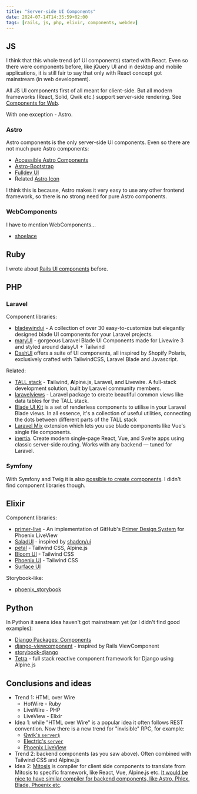 ```yaml
---
title: "Server-side UI Components"
date: 2024-07-14T14:35:59+02:00
tags: [rails, js, php, elixir, components, webdev]
---
```


## JS

I think that this whole trend (of UI components) started with React. Even so there were components before, like jQuery UI and in desktop and mobile applications, it is still fair to say that only with React concept got mainstream (in web development).

All JS UI components first of all meant for client-side. But all modern frameworks (React, Solid, Qwik etc.) support server-side rendering. See [Components for Web](/content/posts/components-for-web/index.md).

With one exception - Astro.

### Astro

Astro components is the only server-side UI components. Even so there are not much pure Astro components:

- [Accessible Astro Components](https://github.com/markteekman/accessible-astro-components)
- [Astro-Bootstrap](https://astro-bootstrap.github.io/)
- [Fulldev UI](https://ui.full.dev/)
- Related [Astro Icon](https://www.astroicon.dev/guides/components/)

I think this is because, Astro makes it very easy to use any other frontend framework, so there is no strong need for pure Astro components.

### WebComponents

I have to mention WebComponents...

- [shoelace](https://shoelace.style/)

## Ruby

I wrote about [Rails UI components](/content/posts/rails-ui-components/index.md) before.

## PHP

### Laravel

Component libraries:

- [bladewindui](https://bladewindui.com/) - A collection of over 30 easy-to-customize but elegantly designed blade UI components for your Laravel projects.
- [maryUI](https://mary-ui.com/) - gorgeous Laravel Blade UI Components made for Livewire 3 and styled around daisyUI + Tailwind
- [DashUI](https://github.com/combindma/dash-ui) offers a suite of UI components, all inspired by Shopify Polaris, exclusively crafted with TailwindCSS, Laravel Blade and Javascript.

Related:

- [TALL stack](https://tallstack.dev/resources) - **T**ailwind, **A**lpine.js, **L**aravel, and **L**ivewire. A full-stack development solution, built by Laravel community members.
- [laravelviews](https://laravelviews.com/) - Laravel package to create beautiful common views like data tables for the TALL stack.
- [Blade UI Kit](https://blade-ui-kit.com/docs/0.x/introduction) is a set of renderless components to utilise in your Laravel Blade views. In all essence, it's a collection of useful utilities, connecting the dots between different parts of the TALL stack
- [Laravel Mix](https://laravel-mix.com/extensions/single-file-blade-components) extension which lets you use blade components like Vue's single file components.
- [inertia](https://inertiajs.com/). Create modern single-page React, Vue, and Svelte apps using classic server-side routing. Works with any backend — tuned for Laravel.

### Symfony

With Symfony and Twig it is also [possible to create components](https://symfony.com/bundles/ux-twig-component/current/index.html). I didn't find component libraries though.

## Elixir

Component libraries:

- [primer-live](https://primer-live.org/) - An implementation of GitHub's [Primer Design System](https://primer.style/) for Phoenix LiveView
- [SaladUI](https://salad-storybook.fly.dev/welcome) - inspired by [shadcn/ui](https://ui.shadcn.com/)
- [petal](https://petal.build/components) - Tailwind CSS, Alpine.js
- [Bloom UI](https://bloom-ui.fly.dev/) - Tailwind CSS
- [Phoenix UI](https://phoenix-ui.fly.dev/) - Tailwind CSS
- [Surface UI](https://surface-ui.org/)

Storybook-like:

- [phoenix_storybook](https://github.com/phenixdigital/phoenix_storybook)

## Python

In Python it seens idea haven't got mainstream yet (or I didn't find good examples):

- [Django Packages: Components](https://djangopackages.org/grids/g/components/)
- [django-viewcomponent](https://github.com/rails-inspire-django/django-viewcomponent) - inspired by Rails ViewComponent
- [storybook-django](https://github.com/torchbox/storybook-django)
- [Tetra](https://www.tetraframework.com/) - full stack reactive component framework for Django using Alpine.js

## Conclusions and ideas

- Trend 1: HTML over Wire
  - HotWire - Ruby
  - LiveWire - PHP
  - LiveView - Elixir
- Idea 1: while "HTML over Wire" is a popular idea it often follows REST convention. Now there is a new trend for "invisible" RPC, for example:
  - [Qwik's `server$`](https://qwik.dev/docs/server$/)
  - [Electric's `server`](https://github.com/hyperfiddle/electric)
  - [Phoenix LiveView](https://hexdocs.pm/phoenix_live_view/Phoenix.LiveView.html)
- Trend 2: backend components (as you saw above). Often combined with Tailwind CSS and Alpine.js
- Idea 2: [Mitosis](https://mitosis.builder.io/) is compiler for client side components to translate from Mitosis to specific framework, like React, Vue, Alpine.js etc. [It would be nice to have similar compiler for backend components, like Astro, Phlex, Blade, Phoenix etc](https://github.com/BuilderIO/mitosis/discussions/1499).
